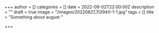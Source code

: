 +++
author = []
categories = []
date = 2022-09-02T22:00:00Z
description = ""
draft = true
image = "/images/20220827_112940-1-1.jpg"
tags = []
title = "Something about august "

+++
